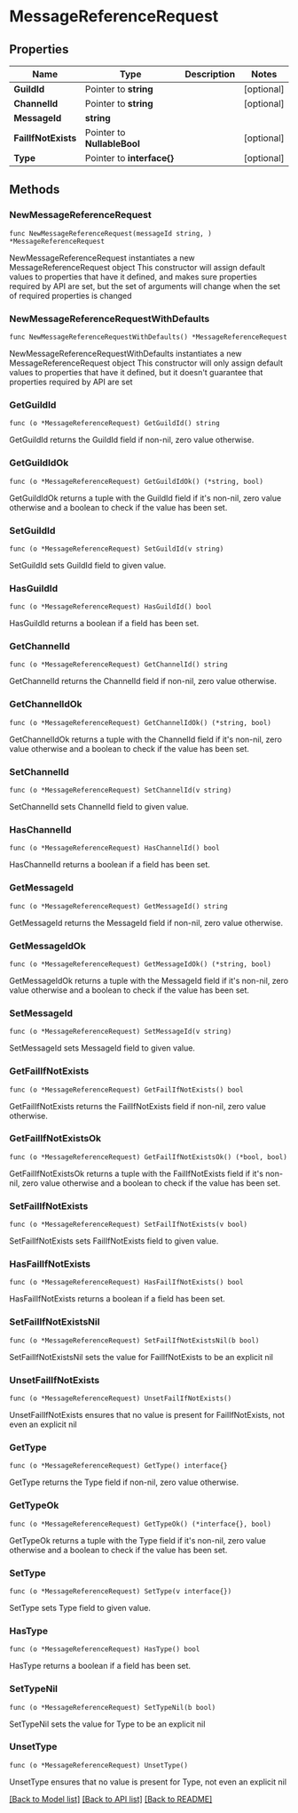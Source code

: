 # MessageReferenceRequest

## Properties

Name | Type | Description | Notes
------------ | ------------- | ------------- | -------------
**GuildId** | Pointer to **string** |  | [optional] 
**ChannelId** | Pointer to **string** |  | [optional] 
**MessageId** | **string** |  | 
**FailIfNotExists** | Pointer to **NullableBool** |  | [optional] 
**Type** | Pointer to **interface{}** |  | [optional] 

## Methods

### NewMessageReferenceRequest

`func NewMessageReferenceRequest(messageId string, ) *MessageReferenceRequest`

NewMessageReferenceRequest instantiates a new MessageReferenceRequest object
This constructor will assign default values to properties that have it defined,
and makes sure properties required by API are set, but the set of arguments
will change when the set of required properties is changed

### NewMessageReferenceRequestWithDefaults

`func NewMessageReferenceRequestWithDefaults() *MessageReferenceRequest`

NewMessageReferenceRequestWithDefaults instantiates a new MessageReferenceRequest object
This constructor will only assign default values to properties that have it defined,
but it doesn't guarantee that properties required by API are set

### GetGuildId

`func (o *MessageReferenceRequest) GetGuildId() string`

GetGuildId returns the GuildId field if non-nil, zero value otherwise.

### GetGuildIdOk

`func (o *MessageReferenceRequest) GetGuildIdOk() (*string, bool)`

GetGuildIdOk returns a tuple with the GuildId field if it's non-nil, zero value otherwise
and a boolean to check if the value has been set.

### SetGuildId

`func (o *MessageReferenceRequest) SetGuildId(v string)`

SetGuildId sets GuildId field to given value.

### HasGuildId

`func (o *MessageReferenceRequest) HasGuildId() bool`

HasGuildId returns a boolean if a field has been set.

### GetChannelId

`func (o *MessageReferenceRequest) GetChannelId() string`

GetChannelId returns the ChannelId field if non-nil, zero value otherwise.

### GetChannelIdOk

`func (o *MessageReferenceRequest) GetChannelIdOk() (*string, bool)`

GetChannelIdOk returns a tuple with the ChannelId field if it's non-nil, zero value otherwise
and a boolean to check if the value has been set.

### SetChannelId

`func (o *MessageReferenceRequest) SetChannelId(v string)`

SetChannelId sets ChannelId field to given value.

### HasChannelId

`func (o *MessageReferenceRequest) HasChannelId() bool`

HasChannelId returns a boolean if a field has been set.

### GetMessageId

`func (o *MessageReferenceRequest) GetMessageId() string`

GetMessageId returns the MessageId field if non-nil, zero value otherwise.

### GetMessageIdOk

`func (o *MessageReferenceRequest) GetMessageIdOk() (*string, bool)`

GetMessageIdOk returns a tuple with the MessageId field if it's non-nil, zero value otherwise
and a boolean to check if the value has been set.

### SetMessageId

`func (o *MessageReferenceRequest) SetMessageId(v string)`

SetMessageId sets MessageId field to given value.


### GetFailIfNotExists

`func (o *MessageReferenceRequest) GetFailIfNotExists() bool`

GetFailIfNotExists returns the FailIfNotExists field if non-nil, zero value otherwise.

### GetFailIfNotExistsOk

`func (o *MessageReferenceRequest) GetFailIfNotExistsOk() (*bool, bool)`

GetFailIfNotExistsOk returns a tuple with the FailIfNotExists field if it's non-nil, zero value otherwise
and a boolean to check if the value has been set.

### SetFailIfNotExists

`func (o *MessageReferenceRequest) SetFailIfNotExists(v bool)`

SetFailIfNotExists sets FailIfNotExists field to given value.

### HasFailIfNotExists

`func (o *MessageReferenceRequest) HasFailIfNotExists() bool`

HasFailIfNotExists returns a boolean if a field has been set.

### SetFailIfNotExistsNil

`func (o *MessageReferenceRequest) SetFailIfNotExistsNil(b bool)`

 SetFailIfNotExistsNil sets the value for FailIfNotExists to be an explicit nil

### UnsetFailIfNotExists
`func (o *MessageReferenceRequest) UnsetFailIfNotExists()`

UnsetFailIfNotExists ensures that no value is present for FailIfNotExists, not even an explicit nil
### GetType

`func (o *MessageReferenceRequest) GetType() interface{}`

GetType returns the Type field if non-nil, zero value otherwise.

### GetTypeOk

`func (o *MessageReferenceRequest) GetTypeOk() (*interface{}, bool)`

GetTypeOk returns a tuple with the Type field if it's non-nil, zero value otherwise
and a boolean to check if the value has been set.

### SetType

`func (o *MessageReferenceRequest) SetType(v interface{})`

SetType sets Type field to given value.

### HasType

`func (o *MessageReferenceRequest) HasType() bool`

HasType returns a boolean if a field has been set.

### SetTypeNil

`func (o *MessageReferenceRequest) SetTypeNil(b bool)`

 SetTypeNil sets the value for Type to be an explicit nil

### UnsetType
`func (o *MessageReferenceRequest) UnsetType()`

UnsetType ensures that no value is present for Type, not even an explicit nil

[[Back to Model list]](../README.md#documentation-for-models) [[Back to API list]](../README.md#documentation-for-api-endpoints) [[Back to README]](../README.md)


